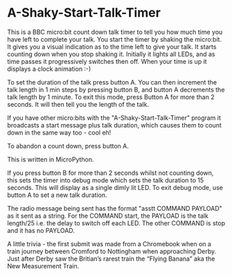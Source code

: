 # A-Shaky-Start-Talk-Timer

This is a BBC micro:bit count down talk timer to tell you how much time you have left to complete your talk. You start the timer by shaking the micro:bit. It gives you a visual indication as to the time left to give your talk. It starts counting down when you stop shaking it. Initially it lights all LEDs, and as time passes it progressively switches then off. When your time is up it displays a clock animation :-)  

To set the duration of the talk press button A.  You can then increment the talk length in 1 min steps by pressing button B, and button A decrements the talk length by 1 minute. To exit this mode, press Button A for more than 2 seconds. It will then tell you the length of the talk.

If you have other micro:bits with the "A-Shaky-Start-Talk-Timer" program it broadcasts a start message plus talk duration, which causes them to count down in the same way too - cool eh!

To abandon a count down, press button A.

This is written in MicroPython.

If you press button B for more than 2 seconds whilst not counting down, this sets the timer into debug mode which sets the talk duration to 15 seconds. This will display as a single dimly lit LED. To exit debug mode, use button A to set a new talk duration.

The radio message being sent has the format "asstt COMMAND PAYLOAD" as it sent as a string. For the COMMAND start, the PAYLOAD is the talk length/25 i.e. the delay to switch off each LED. The other COMMAND is stop and it has no PAYLOAD.

A little trivia - the first submit was made from a Chromebook when on a train journey between Cromford to Nottingham when approaching Derby. Just after Derby saw the Britian’s rarest train the “Flying Banana” aka the New Measurement Train.




